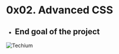 # 0x02. Advanced CSS

- ## End goal of the project
![Techium](https://lh3.googleusercontent.com/-QreUPnhAJu75-X43zjS4_1wD2T10dF1xvgHU3o1do7RJu2W0Q5hOVhy0CPFnlD7IjbylTprtu36brS6IclatIDeUpOwj4gDRzEqdQ-wHlkShHeONMYRErvLR66lyWvNE7Qg8JIP2kabAK10iZIRgKc7qHAxWL1cugCPi_Oo0qBuLwywWTaOCUHtES52zwkFo9URqxA4Sm63FdLsKruzR4tJXNL2PyIUwzBMG-NXG7_1-USqrmJYuf765GseOzJokBsnKSzDk3iQPJrKQl8MnpMuwyjAo-MNMjI5ZrUrpyhB-auT02DLsAYN-JIYEnKb62q7U_jRJGRvAb2TFbIhysyAIqWPhW7_CdTzEIuUfnZKhhvTCMZ8E0KFZdEtIABCUFTty5P5Td-pEtMANDRjHJaD3qGJg6u26CC9VbCulC5DpNAQA2OITHrCwO-y4d_An246_dj-m8BqPwiqtIS7d0DoJ--snWkt3IFmSfS_E2cqLGZtztYKVvT7BxgRF8Rs7ca2wI2XbdYuyaVDzGrJJTXt-VsYKqUbDpie6bo6BvskAUs6NIRSbS_aJQIHYgNC4B1LFNmXt43LWfmg5CyKApE22igO0HkIVBytUlNBKvVcML_as4bgHfHoyXu_cza1I3Lkwiu1r8fsTlgyI4y61MJhodyoOnTUqlALnmZdDvq22OFFYM1VKn305Au9Hhc0IrdW5mZ1wf0SO-K4t_j0YDI=w212-h657-no?authuser=0)